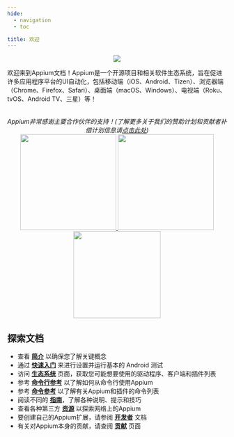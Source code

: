 ```yaml
---
hide:
  - navigation
  - toc

title: 欢迎
---
```

<style>
  .md-typeset h1,
  .appium-sponsor-thanks {
    display: none;
  }
</style>
<div style="text-align: center">
  <img src="assets/images/appium-logo-horiz.png" style="max-width: 400px;" />
</div>

欢迎来到Appium文档！Appium是一个开源项目和相关软件生态系统，旨在促进许多应用程序平台的UI自动化，包括移动端（iOS、Android、Tizen）、浏览器端（Chrome、Firefox、Safari）、桌面端（macOS、Windows）、电视端（Roku、tvOS、Android TV、三星）等！


<div style="text-align: center; margin-top: 2rem; font-style: italic;">
  Appium非常感谢主要合作伙伴的支持！(了解更多关于我们的赞助计划和贡献者补偿计划信息请<a
  href="https://github.com/appium/appium/blob/master/GOVERNANCE.md#sponsorship">点击此处</a>)
  <div class="homepageSponsors">
    <div class="homepageSponsor">
      <a href="https://www.browserstack.com/browserstack-appium?utm_campaigncode=701OW00000AoUTQYA3&utm_medium=partnered&utm_source=appium">
        <img src="assets/images/sponsor-logo-browserstack-dark.png#only-dark" style="width: 220px;" />
        <img src="assets/images/sponsor-logo-browserstack-light.png#only-light" style="width: 220px;" />
      </a>
    </div>
    <div class="homepageSponsor">
      <a href="https://saucelabs.com/resources/blog/appium-strategic-partner">
        <img src="assets/images/sponsor-logo-sauce.png" style="width: 200px;" />
      </a>
    </div>
  </div>
</div>

## 探索文档

<div class="grid cards" markdown>

-   查看 [__简介__](./intro/index.md) 以确保您了解关键概念
-   通过 [__快速入门__](./quickstart/index.md) 来进行设置并运行基本的 Android 测试
-   访问 [__生态系统__](./ecosystem/index.md) 页面，获取您可能想要使用的驱动程序、客户端和插件列表
-   参考 [__命令行参考__](./cli/index.md) 以了解如何从命令行使用Appium
-   参考 [__命令参考__](./commands/index.md) 以了解有关Appium和插件的命令列表
-   阅读不同的 [__指南__](./guides/migrating-1-to-2.md)，了解各种说明、提示和技巧
-   查看各种第三方 [__资源__](./resources.md) 以探索网络上的Appium
-   要创建自己的Appium扩展，请参阅 [__开发者__](./developing/index.md) 文档
-   有关对Appium本身的贡献，请查阅 [__贡献__](./contributing/index.md) 页面

</div>

